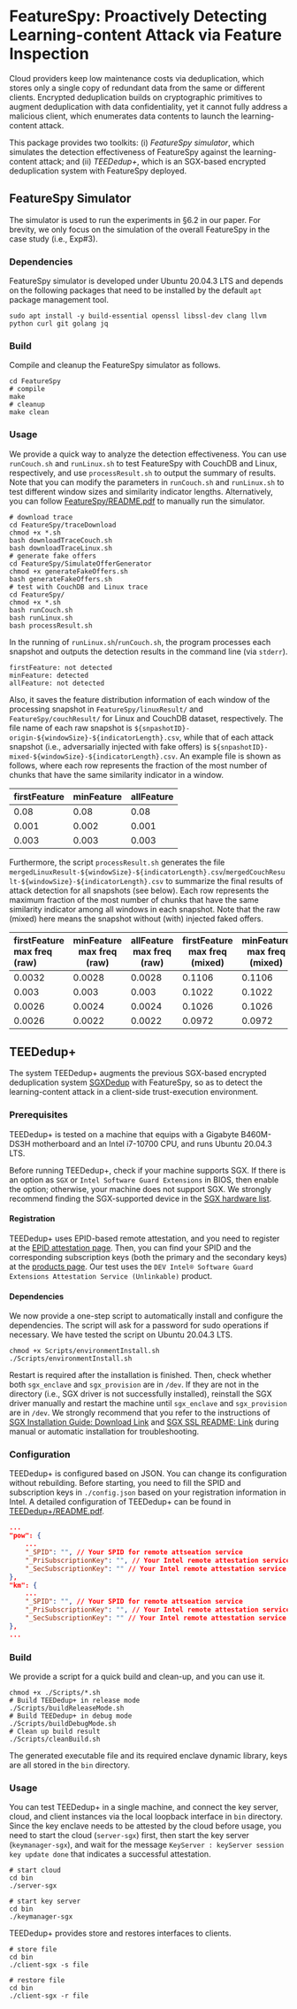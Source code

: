 # FeatureSpy: Proactively Detecting Learning-content Attack via Feature Inspection

Cloud providers keep low maintenance costs via deduplication, which stores only a single copy of redundant data from the same or different clients. Encrypted deduplication builds on cryptographic primitives to augment deduplication with data confidentiality, yet it cannot fully address a malicious client, which enumerates data contents to launch the learning-content attack.

This package provides two toolkits: (i) *FeatureSpy simulator*, which simulates the detection effectiveness of FeatureSpy against the learning-content attack; and (ii) *TEEDedup+*, which is an SGX-based encrypted deduplication system with FeatureSpy deployed.
## FeatureSpy Simulator

The simulator is used to run the experiments in §6.2 in our paper. For brevity, we only focus on the simulation of the overall FeatureSpy in the case study (i.e., Exp#3).

### Dependencies

FeatureSpy simulator is developed under Ubuntu 20.04.3 LTS and depends on the following packages that need to be installed by the default `apt` package management tool.

```shell
sudo apt install -y build-essential openssl libssl-dev clang llvm python curl git golang jq
```

### Build

Compile and cleanup the FeatureSpy simulator as follows.

```shell
cd FeatureSpy
# compile
make
# cleanup
make clean
```

### Usage

We provide a quick way to analyze the detection effectiveness. You can use `runCouch.sh` and `runLinux.sh` to test FeatureSpy with CouchDB and Linux, respectively, and use `processResult.sh` to output the summary of results. Note that you can modify the parameters in `runCouch.sh` and `runLinux.sh` to test different window sizes and similarity indicator lengths. Alternatively, you can follow [FeatureSpy/README.pdf](FeatureSpy/README.pdf) to manually run the simulator.

```shell
# download trace
cd FeatureSpy/traceDownload
chmod +x *.sh
bash downloadTraceCouch.sh
bash downloadTraceLinux.sh
# generate fake offers
cd FeatureSpy/SimulateOfferGenerator
chmod +x generateFakeOffers.sh
bash generateFakeOffers.sh
# test with CouchDB and Linux trace
cd FeatureSpy/
chmod +x *.sh
bash runCouch.sh
bash runLinux.sh
bash processResult.sh
```

In the running of `runLinux.sh`/`runCouch.sh`, the program processes each snapshot and outputs the detection results in the command line (via `stderr`).


```shell
firstFeature: not detected
minFeature: detected
allFeature: not detected
```

Also, it saves the feature distribution information of each window of the processing snapshot in `FeatureSpy/linuxResult/` and  `FeatureSpy/couchResult/` for Linux and CouchDB dataset, respectively. The file name of each raw snapshot is `${snpashotID}-origin-${windowSize}-${indicatorLength}.csv`, while that of each attack snapshot (i.e., adversarially injected with fake offers) is `${snpashotID}-mixed-${windowSize}-${indicatorLength}.csv`. An example file is shown as follows, where each row represents the fraction of the most number of chunks that have the same similarity indicator in a window.

| firstFeature | minFeature | allFeature |
| ------------ | ---------- | ---------- |
| 0.08         | 0.08       | 0.08       |
| 0.001        | 0.002      | 0.001      |
| 0.003        | 0.003      | 0.003      |


Furthermore, the script `processResult.sh` generates the file `mergedLinuxResult-${windowSize}-${indicatorLength}.csv`/`mergedCouchResult-${windowSize}-${indicatorLength}.csv` to summarize the final results of attack detection for all snapshots (see below). Each row represents the maximum fraction of the most number of chunks that have the same similarity indicator among all windows in each snapshot. Note that the raw (mixed) here means the snapshot without (with) injected faked offers.

| firstFeature max freq (raw) | minFeature max freq (raw) | allFeature max freq (raw) | firstFeature max freq (mixed) | minFeature max freq (mixed) | allFeature max freq (mixed) |
| :-------------------------- | ------------------------- | ------------------------- | ----------------------------- | --------------------------- | --------------------------- |
| 0.0032                      | 0.0028                    | 0.0028                    | 0.1106                        | 0.1106                      | 0.1106                      |
| 0.003                       | 0.003                     | 0.003                     | 0.1022                        | 0.1022                      | 0.1022                      |
| 0.0026                      | 0.0024                    | 0.0024                    | 0.1026                        | 0.1026                      | 0.1026                      |
| 0.0026                      | 0.0022                    | 0.0022                    | 0.0972                        | 0.0972                      | 0.0972                      |



## TEEDedup+

The system TEEDedup+ augments the previous SGX-based encrypted deduplication system [SGXDedup](https://www.usenix.org/conference/atc21/presentation/ren-yanjing) with FeatureSpy, so as to detect the learning-content attack in a client-side trust-execution environment.

### Prerequisites

TEEDedup+ is tested on a machine that equips with a Gigabyte B460M-DS3H motherboard and an Intel i7-10700 CPU, and runs Ubuntu 20.04.3 LTS.

Before running TEEDedup+, check if your machine supports SGX. If there is an option as `SGX` or `Intel Software Guard Extensions` in BIOS, then enable the option; otherwise, your machine does not support SGX. We strongly recommend finding the SGX-supported device in the [SGX hardware list](https://github.com/ayeks/SGX-hardware).

#### Registration

TEEDedup+ uses EPID-based remote attestation, and you need to register at the [EPID attestation page](https://api.portal.trustedservices.intel.com/EPID-attestation). Then, you can find your SPID and the corresponding subscription keys (both the primary and the secondary keys) at the [products page](https://api.portal.trustedservices.intel.com/products). Our test uses the `DEV Intel® Software Guard Extensions Attestation Service (Unlinkable)` product.


#### Dependencies

We now provide a one-step script to automatically install and configure the dependencies. The script will ask for a password for sudo operations if necessary. We have tested the script on Ubuntu 20.04.3 LTS.

```shell
chmod +x Scripts/environmentInstall.sh
./Scripts/environmentInstall.sh
```

Restart is required after the installation is finished. Then, check whether both `sgx_enclave` and `sgx_provision` are in `/dev`. If they are not in the directory (i.e., SGX driver is not successfully installed), reinstall the SGX driver manually and restart the machine until `sgx_enclave` and `sgx_provision` are in `/dev`. We strongly recommend that you refer to the instructions of [SGX Installation Guide: Download Link](https://download.01.org/intel-sgx/sgx-linux/2.15.1/docs/Intel_SGX_SW_Installation_Guide_for_Linux.pdf) and [SGX SSL README: Link](https://github.com/intel/intel-sgx-ssl) during manual or automatic installation for troubleshooting.


### Configuration

TEEDedup+ is configured based on JSON. You can change its configuration without rebuilding. Before starting, you need to fill the SPID and subscription keys in `./config.json` based on your registration information in Intel. A detailed configuration of TEEDedup+ can be found in [TEEDedup+/README.pdf](TEEDedup+/README.pdf).

```json
...
"pow": {
    ...
    "_SPID": "", // Your SPID for remote attseation service
    "_PriSubscriptionKey": "", // Your Intel remote attestation service primary subscription key
    "_SecSubscriptionKey": "" // Your Intel remote attestation service secondary subscription key
},
"km": {
    ...
    "_SPID": "", // Your SPID for remote attseation service
    "_PriSubscriptionKey": "", // Your Intel remote attestation service primary subscription key
    "_SecSubscriptionKey": "" // Your Intel remote attestation service secondary subscription key
},
...
```

### Build

We provide a script for a quick build and clean-up, and you can use it.

```shell
chmod +x ./Scripts/*.sh
# Build TEEDedup+ in release mode
./Scripts/buildReleaseMode.sh
# Build TEEDedup+ in debug mode
./Scripts/buildDebugMode.sh
# Clean up build result
./Scripts/cleanBuild.sh
```

The generated executable file and its required enclave dynamic library, keys are all stored in the `bin` directory.

### Usage

You can test TEEDedup+ in a single machine, and connect the key server, cloud, and client instances via the local loopback interface in `bin` directory. Since the key enclave needs to be attested by the cloud before usage, you need to start the cloud (`server-sgx`) first, then start the key server (`keymanager-sgx`), and wait for the message `KeyServer : keyServer session key update done` that indicates a successful attestation.

```shell
# start cloud
cd bin
./server-sgx

# start key server
cd bin
./keymanager-sgx
```

TEEDedup+ provides store and restores interfaces to clients.

```shell
# store file
cd bin
./client-sgx -s file

# restore file
cd bin
./client-sgx -r file
```
